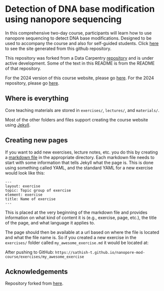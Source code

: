 # Detection of DNA base modification using nanopore sequencing

In this comprehensive two-day course, participants will learn how to use nanopore sequencing to detect DNA base modifications. Designed to be used to accompany the course and also for self-guided students.
Click [here](https://sathish-t.github.io/nanopore-mod-course) to see the site generated from this github repository.

This repository was forked from a Data Carpentry [repository](https://github.com/datacarpentry/semester-biology)
and is under active development. Some of the text in this README is from the README of that repository.

For the 2024 version of this course website, please go [here](https://tgac.github.io/nanopore-mod-course-2024).
For the 2024 repository, please go [here](https://github.com/tgac/nanopore-mod-course-2024).

## Where is everything

Core teaching materials are stored in `exercises/`, `lectures/`, and 
`materials/`.

Most of the other folders and files support creating the course website using
[Jekyll](http://jekyllrb.com/).

## Creating new pages

If you want to add new exercises, lecture notes, etc. you do this by creating a
[markdown file](http://daringfireball.net/projects/markdown/basics) in the
appropriate directory. Each markdown file needs to start with some information
that tells Jekyll what the page is. This is done using something called YAML,
and the standard YAML for a new exercise would look like this:

```
---
layout: exercise
topic: Topic group of exercise
element: exercise
title: Name of exercise
---
```

This is placed at the very beginning of the markdown file and provides
information on what kind of content it is (e.g., exercise, page, etc.),
the title of the page, and what language it applies to.

The page should then be available at a url based on where the file is located
and what the file name is. So if you created a new exercise in the `exercises/`
folder called `my_awesome_exercise.md` it would be located at:

After pushing to GitHub:
`https://sathish-t.github.io/nanopore-mod-course/exercises/my_awesome_exercise`

## Acknowledgements

Repository forked from [here](https://github.com/datacarpentry/semester-biology).
